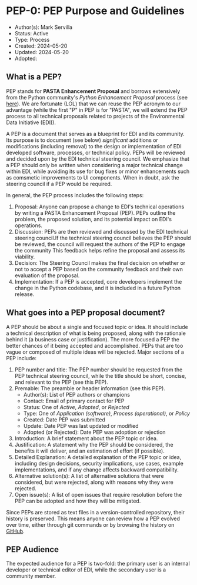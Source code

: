 # PEP-0: PEP Purpose and Guidelines

- Author(s): Mark Servilla
- Status: Active
- Type: Process
- Created: 2024-05-20
- Updated: 2024-05-20
- Adopted:

## What is a PEP?

PEP stands for **PASTA Enhancement Proposal** and borrows extensively from the Python community's *Python Enhancement Proposal* process (see [here](https://peps.python.org/pep-0001)). We are fortunate (LOL) that we can reuse the PEP acronym to our advantage (while the first "P" in PEP is for "PASTA", we will extend the PEP process to all technical proposals related to projects of the Environmental Data Initiative (EDI)).

A PEP is a document that serves as a blueprint for EDI and its community. Its purpose is to document (see below) *significant* additions or modifications (including removal) to the design or implementation of EDI developed software, processes, or technical policy. PEPs will be reviewed and decided upon by the EDI technical steering council. We emphasize that a PEP should only be written when considering a major technical change within EDI, while avoiding its use for bug fixes or minor enhancements such as comsmetic improvements to UI components. When in doubt, ask the steering council if a PEP would be required.

In general, the PEP process includes the following steps:

1. Proposal: Anyone can propose a change to EDI's technical operations by writing a PASTA Enhancement Proposal (PEP). PEPs outline the problem, the proposed solution, and its potential impact on EDI's operations.
2. Discussion: PEPs are then reviewed and discussed by the EDI technical steering council.If the technical steering council believes the PEP should be reviewed, the council will request the authors of the PEP to engage the community  This feedback helps refine the proposal and assess its viability.
3. Decision: The Steering Council makes the final decision on whether or not to accept a PEP based on the community feedback and their own evaluation of the proposal.
4. Implementation: If a PEP is accepted, core developers implement the change in the Python codebase, and it is included in a future Python release.

## What goes into a PEP proposal document?

A PEP should be about a single and focused topic or idea. It should include a technical description of what is being proposed, along with the rationale behind it (a business case or justification). The more focused a PEP the better chances of it being accepted and accomplished. PEPs that are too vague or composed of multiple ideas will be rejected. Major sections of a PEP include:

1. PEP number and title: The PEP number should be requested from the PEP technical steering council, while the title should be short, concise, and relevant to the PEP (see this PEP).
2. Premable: The preamble or header information (see this PEP).
    - Author(s): List of PEP authors or champions
    - Contact: Email of primary contact for PEP
    - Status: One of *Active*, *Adopted*, or *Rejected*
    - Type: One of *Application (software)*, *Process (operational)*, or *Policy*
    - Created: Date PEP was submitted
    - Update: Date PEP was last updated or modified
    - Adopted (or Rejected): Date PEP was adoption or rejection
3. Introduction: A brief statement about the PEP topic or idea.
4. Justification: A statement why the PEP should be considered, the benefits it will deliver, and an estimation of effort (if possible).
5. Detailed Explanation: A detailed explanation of the PEP topic or idea, including design decisions, security implications, use cases, example implementations, and if any change affects backward compatibility.
6. Alternative solution(s): A list of alternative solutions that were considered, but were rejected, along with reasons why they were rejected.
7. Open issue(s): A list of open issues that require resolution before the PEP can be adopted and how they will be mitigated.

Since PEPs are stored as text files in a version-controlled repository, their history is preserved. This means anyone can review how a PEP evolved over time, either through git commands or by browsing the history on [GitHub](https://github.com/PASTAplus/PEP).

## PEP Audience

The expected audience for a PEP is two-fold: the primary user is an internal developer or technical editor of EDI, while the secondary user is a community member.
